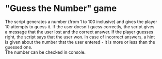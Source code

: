 # "Guess the Number" game

The script generates a number (from 1 to 100 inclusive) and gives the player 10 attempts to guess it. If the user doesn't guess correctly, the script gives a message that the user lost and the correct answer. If the player guesses right, the script says that the user won. In case of incorrect answers, a hint is given about the number that the user entered - it is more or less than the guessed one.
<br> The number can be checked in console.
